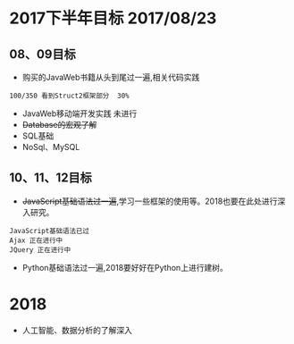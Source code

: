 # 2017下半年目标 2017/08/23

## 08、09目标
* 购买的JavaWeb书籍从头到尾过一遍,相关代码实践
```
100/350 看到Struct2框架部分  30%
```
* JavaWeb移动端开发实践 未进行
* <del>Database的宏观了解</del>
* SQL基础
* NoSql、MySQL

## 10、11、12目标
* <del>JavaScript基础语法过一遍</del>,学习一些框架的使用等。2018也要在此处进行深入研究。
```
JavaScript基础语法已过
Ajax 正在进行中
JQuery 正在进行中
```
* Python基础语法过一遍,2018要好好在Python上进行建树。

# 2018
* 人工智能、数据分析的了解深入
